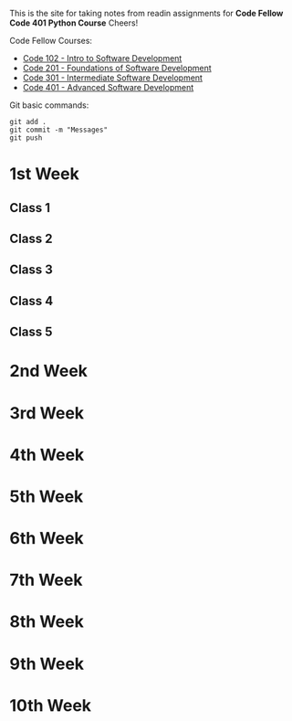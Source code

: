 This is the site for taking notes from readin assignments for **Code Fellow Code 401 Python Course** Cheers!

Code Fellow Courses:
- [Code 102 - Intro to Software Development](https://www.codefellows.org/courses/code-102/intro-to-software-development/)
- [Code 201 - Foundations of Software Development](https://www.codefellows.org/courses/code-201/foundations-of-software-development/)
- [Code 301 - Intermediate Software Development](https://www.codefellows.org/courses/code-301/intermediate-software-development/)
- [Code 401 - Advanced Software Development](https://www.codefellows.org/courses/code-400/)

Git basic commands:
```
git add .
git commit -m "Messages"
git push
```
# 1st Week
## Class 1
## Class 2
## Class 3
## Class 4
## Class 5
# 2nd Week
# 3rd Week
# 4th Week
# 5th Week
# 6th Week
# 7th Week
# 8th Week
# 9th Week
# 10th Week

